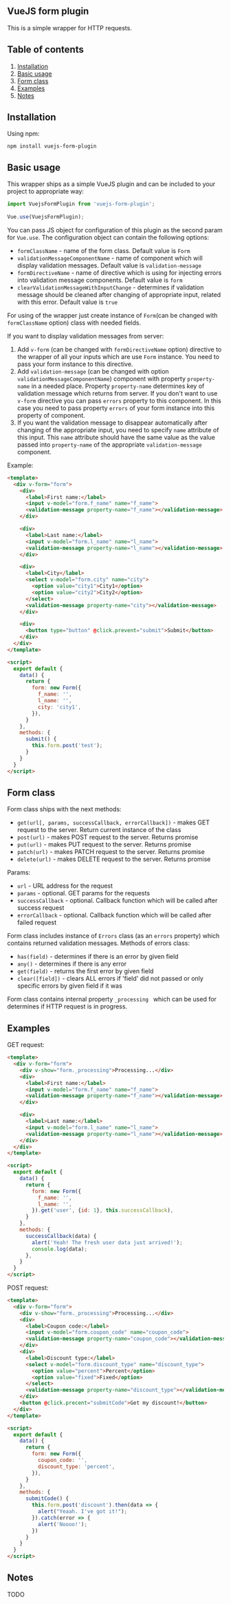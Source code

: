 ## VueJS form plugin
This is a simple wrapper for HTTP requests.

## Table of contents
1. [Installation](#installation)
2. [Basic usage](#basic-usage)
3. [Form class](#form-class)
4. [Examples](#examples)
5. [Notes](#notes)


## Installation
Using npm:
```shell
npm install vuejs-form-plugin
```

## Basic usage
This wrapper ships as a simple VueJS plugin and can be included to your project to appropriate way:
```js
import VuejsFormPlugin from 'vuejs-form-plugin';
 
Vue.use(VuejsFormPlugin);
```

You can pass JS object for configuration of this plugin as the second param for `Vue.use`.
The configuration object can contain the following options:

- `formClassName` - name of the form class. Default value is `Form`
- `validationMessageComponentName` - name of component which will display validation messages. Default value is `validation-message`
- `formDirectiveName` - name of directive which is using for injecting errors into validation message components. Default value is `form`
- `clearValidationMessageWithInputChange` - determines if validation message should be cleaned after changing of appropriate input, related with this error. 
Default value is `true`

For using of the wrapper just create instance of `Form`(can be changed with `formClassName` option) class with needed fields. 

If you want to display validation messages from server:
1. Add `v-form` (can be changed with `formDirectiveName` option) directive to the wrapper of all your inputs which are use `Form` instance. 
You need to pass your form instance to this directive.
2. Add `validation-message` (can be changed with option `validationMessageComponentName`) component with property `property-name` in a needed place.
Property `property-name` determines key of validation message which returns from server. If you don't want to use `v-form` directive
you can pass `errors` property to this component. In this case you need to pass property `errors` of your form instance into this property of 
component.
3. If you want the validation message to disappear automatically after changing of the appropriate input, you need to specify `name` attribute of this input.
This `name` attribute should have the same value as the value passed into `property-name` of the appropriate `validation-message` component.

Example:
```html
<template>
  <div v-form="form">
    <div>
      <label>First name:</label>
      <input v-model="form.f_name" name="f_name">
      <validation-message property-name="f_name"></validation-message>
    </div>

    <div>
      <label>Last name:</label>
      <input v-model="form.l_name" name="l_name">
      <validation-message property-name="l_name"></validation-message>
    </div>

    <div>
      <label>City</label>
      <select v-model="form.city" name="city">
        <option value="city1">City1</option>
        <option value="city2">City2</option>
      </select>
      <validation-message property-name="city"></validation-message>
    </div>

    <div>
      <button type="button" @click.prevent="submit">Submit</button>
    </div>
  </div>
</template>

<script>
  export default {
    data() {
      return {
        form: new Form({
          f_name: '',
          l_name: '',
          city: 'city1',
        }),
      }
    },
    methods: {
      submit() {
        this.form.post('test');
      }
    }
  }
</script>
```

## Form class
Form class ships with the next methods:
- `get(url[, params, successCallback, errorCallback])` - makes GET request to the server. Return current instance of the class
- `post(url)` - makes POST request to the server. Returns promise
- `put(url)` - makes PUT request to the server. Returns promise
- `patch(url)` - makes PATCH request to the server. Returns promise
- `delete(url)` - makes DELETE request to the server. Returns promise

Params:
- `url` - URL address for the request
- `params` - optional. GET params for the requests
- `successCallback` - optional. Callback function which will be called after success request
- `errorCallback` - optional. Callback function which will be called after failed request

Form class includes instance of `Errors` class (as an `errors` property) which contains returned validation messages. Methods of 
errors class:
- `has(field)` - determines if there is an error by given field
- `any()` - determines if there is any error
- `get(field)` - returns the first error by given field
- `clear([field])` - clears ALL errors if 'field' did not passed or only specific errors by given field if it was

Form class contains internal property `_processing ` which can be used for determines if HTTP request is in progress.

## Examples
GET request:
```html
<template>
  <div v-form="form">
    <div v-show="form._processing">Processing...</div>
    <div>
      <label>First name:</label>
      <input v-model="form.f_name" name="f_name">
      <validation-message property-name="f_name"></validation-message>
    </div>

    <div>
      <label>Last name:</label>
      <input v-model="form.l_name" name="l_name">
      <validation-message property-name="l_name"></validation-message>
    </div>
  </div>
</template>

<script>
  export default {
    data() {
      return {
        form: new Form({
          f_name: '',
          l_name: '',
        }).get('user', {id: 1}, this.successCallback),
      }
    },
    methods: {
      successCallback(data) {
        alert('Yeah! The fresh user data just arrived!');
        console.log(data);
      },
    }
  }
</script>
```

POST request:
```html
<template>
  <div v-form="form">
    <div v-show="form._processing">Processing...</div>
    <div>
      <label>Coupon code:</label>
      <input v-model="form.coupon_code" name="coupon_code">
      <validation-message property-name="coupon_code"></validation-message>
    </div>
    <div>
      <label>Discount type:</label>
      <select v-model="form.discount_type" name="discount_type">
        <option value="percent">Percent</option>
        <option value="fixed">Fixed</option>
      </select>
      <validation-message property-name="discount_type"></validation-message>
    </div>
    <button @click.precent="submitCode">Get my discount!</button>
  </div>
</template>

<script>
  export default {
    data() {
      return {
        form: new Form({
          coupon_code: '',
          discount_type: 'percent',
        }),
      }
    },
    methods: {
      submitCode() {
        this.form.post('discount').then(data => {
          alert("Yeaah. I've got it!");
        }).catch(error => {
          alert('Noooo!');
        })
      }
    }
  }
</script>
```
## Notes
TODO